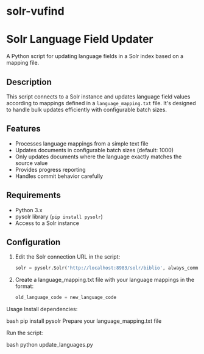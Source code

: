 # solr-vufind
# Solr Language Field Updater

A Python script for updating language fields in a Solr index based on a mapping file.

## Description

This script connects to a Solr instance and updates language field values according to mappings defined in a `language_mapping.txt` file. It's designed to handle bulk updates efficiently with configurable batch sizes.

## Features

- Processes language mappings from a simple text file
- Updates documents in configurable batch sizes (default: 1000)
- Only updates documents where the language exactly matches the source value
- Provides progress reporting
- Handles commit behavior carefully

## Requirements

- Python 3.x
- pysolr library (`pip install pysolr`)
- Access to a Solr instance

## Configuration

1. Edit the Solr connection URL in the script:
   ```python
   solr = pysolr.Solr('http://localhost:8983/solr/biblio', always_commit=False)
2. Create a language_mapping.txt file with your language mappings in the format:
   ```python
   old_language_code = new_language_code


Usage
Install dependencies:

bash
pip install pysolr
Prepare your language_mapping.txt file

Run the script:

bash
python update_languages.py
